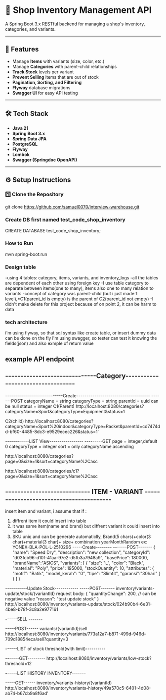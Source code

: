 # 🏬 Shop Inventory Management API

A Spring Boot 3.x RESTful backend for managing a shop's inventory, categories, and variants.

---

## 🚀 Features

- Manage **Items** with variants (size, color, etc.)
- Manage **Categories** with parent–child relationships
- **Track Stock** levels per variant
- **Prevent Selling** items that are out of stock
- **Pagination, Sorting, and Filtering**
- **Flyway** database migrations
- **Swagger UI** for easy API testing

---

## 🛠️ Tech Stack

- **Java 21**
- **Spring Boot 3.x**
- **Spring Data JPA**
- **PostgreSQL**
- **Flyway**
- **Lombok**
- **Swagger (Springdoc OpenAPI)**

---

## ⚙️ Setup Instructions

### 1️⃣ Clone the Repository
git clone https://github.com/samuel0070/interview-warehouse.git

### Create DB first named test_code_shop_inventory
CREATE DATABASE test_code_shop_inventory;

### How to Run
 mvn spring-boot:run

### Design table
-using 4 tables: category, items, variants, and inventory_logs
-all the tables are dependent of each other using foreign key
-I use table category to separate between items(one to many), items also one to many relation to variants
-concept of category was parent-child (but i just made 1 level),*C1(parent_id is empty) is the parent of C2(parent_id not empty)
-I didn't make delete for this project because of on point 2, it can be harm to data
### tech architecture 
i'm using flyway, so that sql syntax like create table, or insert dummy data can be done on the fly
i'm using swagger, so tester can test it knowing the fields(json) and also exmple of return value
## example API endpoint
## ------------------------------Category----------------------------------

-----------------------------Create-------------------------------------
-------POST
categoryName = string
categoryType = string
parentId = uuid can be null
status = integer
C1(Parent)
  http://localhost:8080/categories?categoryName=Sport&categoryType=Equipment&status=1

C2(child)
    http://localhost:8080/categories?categoryName=Sport%20indoor&categoryType=Racket&parentId=cd7474dd-bf60-4485-8dc3-e9529ecec226&status=1' 

------------LIST View-----------------
---------GET
page = integer,default 0
categoryType = integer
sort = only categoryName ascending

http://localhost:8080/categories?page=0&size=1&sort=categoryName%2Casc

http://localhost:8080/categories/c1?page=0&size=1&sort=categoryName%2Casc


## ---------------------------- ITEM - VARIANT ----------------------------------------
insert item and variant, i assume that if :
1. diffrent item it could insert into table
2. it was same item(name and brand) but diffrent variant it could insert into table
3. SKU uniq and can be generate automaticlly, Brand(5 chars)+color(3 char)+material(3 char)+ size+ combination yearMonthRandom ex: YONEX-BLA-POL-L-2510296
-----Create--------
-------POST-------
{
  "name": "Speed Dry",
  "description": "new collection",
  "categoryId": "d03fcb96-d10f-41aa-97e2-d5fb3a7948a9",
  "basePrice": 180000,
  "brandName":"ASICS",
  "variants": [
    {
      "size": "L",
      "color": "Black",
      "material": "Poly",
      "price": 195000,
      "stockQuantity": 10,
      "attributes": {
        "motif": "Batik",
        "model_kerah": "0",
        "tipe": "Slimfit",
       "garansi":"30hari"
      }
    }
  ]
}

-----------Update Stock------------
-----POST-------
inventory/variants-update/stock/{variantId}
request body:
{
  "quantityChange": 200, // can be negative value
  "reason": "test update stock"
}
http://localhost:8080/inventory/variants-update/stock/024b90b4-6e31-4be8-b78f-3c8a2e977161

------SELL -------

-----POST------
variants/{variantId}/sell
http://localhost:8080/inventory/variants/773a12a7-b871-499d-946d-709d18854eca/sell?quantity=3

------LIST of stock threshold(with limit)----------

-------GET---------
http://localhost:8080/inventory/variants/low-stock?threshold=12


------LIST HISTORY INVENTORY-------

-----GET------
inventory/variants-history/{variantId}
http://localhost:8080/inventory/variants-history/49a570c5-6401-4d08-ab74-b67cb9a8f6ad'